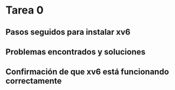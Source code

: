 # Tarea 0

## Pasos seguidos para instalar xv6

## Problemas encontrados y soluciones

## Confirmación de que xv6 está funcionando correctamente


